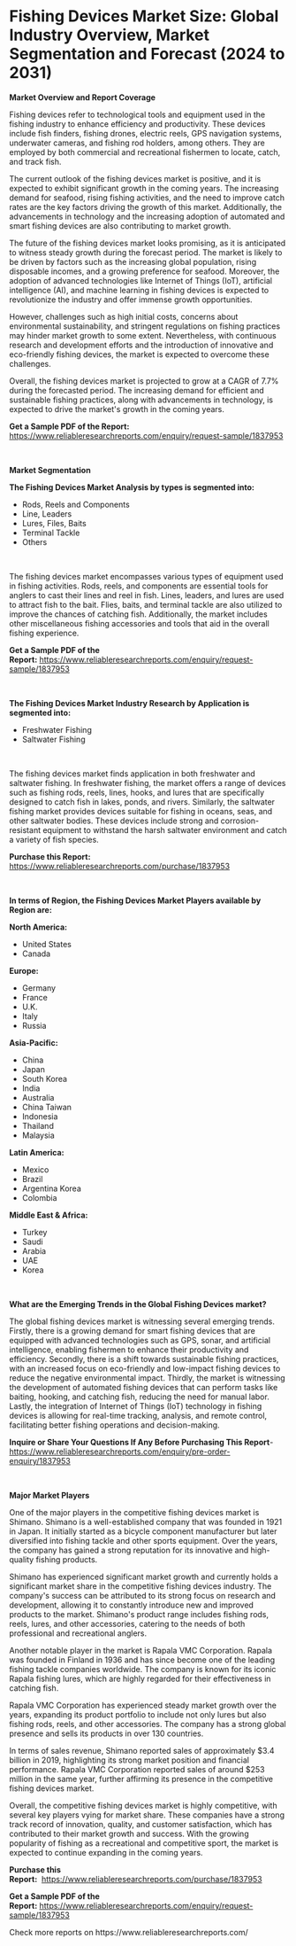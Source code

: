 <p><h1>Fishing Devices Market Size: Global Industry Overview, Market Segmentation and Forecast (2024 to 2031)</h1></p><p><strong>Market Overview and Report Coverage</strong></p>
<p><p>Fishing devices refer to technological tools and equipment used in the fishing industry to enhance efficiency and productivity. These devices include fish finders, fishing drones, electric reels, GPS navigation systems, underwater cameras, and fishing rod holders, among others. They are employed by both commercial and recreational fishermen to locate, catch, and track fish.</p><p>The current outlook of the fishing devices market is positive, and it is expected to exhibit significant growth in the coming years. The increasing demand for seafood, rising fishing activities, and the need to improve catch rates are the key factors driving the growth of this market. Additionally, the advancements in technology and the increasing adoption of automated and smart fishing devices are also contributing to market growth.</p><p>The future of the fishing devices market looks promising, as it is anticipated to witness steady growth during the forecast period. The market is likely to be driven by factors such as the increasing global population, rising disposable incomes, and a growing preference for seafood. Moreover, the adoption of advanced technologies like Internet of Things (IoT), artificial intelligence (AI), and machine learning in fishing devices is expected to revolutionize the industry and offer immense growth opportunities.</p><p>However, challenges such as high initial costs, concerns about environmental sustainability, and stringent regulations on fishing practices may hinder market growth to some extent. Nevertheless, with continuous research and development efforts and the introduction of innovative and eco-friendly fishing devices, the market is expected to overcome these challenges.</p><p>Overall, the fishing devices market is projected to grow at a CAGR of 7.7% during the forecasted period. The increasing demand for efficient and sustainable fishing practices, along with advancements in technology, is expected to drive the market's growth in the coming years.</p></p>
<p><strong>Get a Sample PDF of the Report:</strong> <a href="https://www.reliableresearchreports.com/enquiry/request-sample/1837953">https://www.reliableresearchreports.com/enquiry/request-sample/1837953</a></p>
<p>&nbsp;</p>
<p><strong>Market Segmentation</strong></p>
<p><strong>The Fishing Devices Market Analysis by types is segmented into:</strong></p>
<p><ul><li>Rods, Reels and Components</li><li>Line, Leaders</li><li>Lures, Files, Baits</li><li>Terminal Tackle</li><li>Others</li></ul></p>
<p>&nbsp;</p>
<p><p>The fishing devices market encompasses various types of equipment used in fishing activities. Rods, reels, and components are essential tools for anglers to cast their lines and reel in fish. Lines, leaders, and lures are used to attract fish to the bait. Flies, baits, and terminal tackle are also utilized to improve the chances of catching fish. Additionally, the market includes other miscellaneous fishing accessories and tools that aid in the overall fishing experience.</p></p>
<p><strong>Get a Sample PDF of the Report:</strong>&nbsp;<a href="https://www.reliableresearchreports.com/enquiry/request-sample/1837953">https://www.reliableresearchreports.com/enquiry/request-sample/1837953</a></p>
<p>&nbsp;</p>
<p><strong>The Fishing Devices Market Industry Research by Application is segmented into:</strong></p>
<p><ul><li>Freshwater Fishing</li><li>Saltwater Fishing</li></ul></p>
<p>&nbsp;</p>
<p><p>The fishing devices market finds application in both freshwater and saltwater fishing. In freshwater fishing, the market offers a range of devices such as fishing rods, reels, lines, hooks, and lures that are specifically designed to catch fish in lakes, ponds, and rivers. Similarly, the saltwater fishing market provides devices suitable for fishing in oceans, seas, and other saltwater bodies. These devices include strong and corrosion-resistant equipment to withstand the harsh saltwater environment and catch a variety of fish species.</p></p>
<p><strong>Purchase this Report:</strong>&nbsp; <a href="https://www.reliableresearchreports.com/purchase/1837953">https://www.reliableresearchreports.com/purchase/1837953</a></p>
<p>&nbsp;</p>
<p><strong>In terms of Region, the Fishing Devices Market Players available by Region are:</strong></p>
<p>
    <p> <strong> North America: </strong>
        <ul>
            <li>United States</li>
            <li>Canada</li>
        </ul>
        </p> 
    <p> <strong> Europe: </strong>
        <ul>
            <li>Germany</li>
            <li>France</li>
            <li>U.K.</li>
            <li>Italy</li>
            <li>Russia</li>
        </ul>
        </p> 
    <p> <strong> Asia-Pacific: </strong>
        <ul>
            <li>China</li>
            <li>Japan</li>
            <li>South Korea</li>
            <li>India</li>
            <li>Australia</li>
            <li>China Taiwan</li>
            <li>Indonesia</li>
            <li>Thailand</li>
            <li>Malaysia</li>
        </ul>
        </p> 
    <p> <strong> Latin America: </strong>
        <ul>
            <li>Mexico</li>
            <li>Brazil</li>
            <li>Argentina Korea</li>
            <li>Colombia</li>
        </ul>
        </p> 
    <p> <strong> Middle East & Africa: </strong>
        <ul>
            <li>Turkey</li>
            <li>Saudi</li>
            <li>Arabia</li>
            <li>UAE</li>
            <li>Korea</li>
        </ul>
    </p>
    </p>
<p>&nbsp;</p>
<p><strong>What are the Emerging Trends in the Global Fishing Devices market?</strong></p>
<p><p>The global fishing devices market is witnessing several emerging trends. Firstly, there is a growing demand for smart fishing devices that are equipped with advanced technologies such as GPS, sonar, and artificial intelligence, enabling fishermen to enhance their productivity and efficiency. Secondly, there is a shift towards sustainable fishing practices, with an increased focus on eco-friendly and low-impact fishing devices to reduce the negative environmental impact. Thirdly, the market is witnessing the development of automated fishing devices that can perform tasks like baiting, hooking, and catching fish, reducing the need for manual labor. Lastly, the integration of Internet of Things (IoT) technology in fishing devices is allowing for real-time tracking, analysis, and remote control, facilitating better fishing operations and decision-making.</p></p>
<p><strong>Inquire or Share Your Questions If Any Before Purchasing This Report</strong>- <a href="https://www.reliableresearchreports.com/enquiry/pre-order-enquiry/1837953">https://www.reliableresearchreports.com/enquiry/pre-order-enquiry/1837953</a></p>
<p>&nbsp;</p>
<p><strong>Major Market Players</strong></p>
<p><p>One of the major players in the competitive fishing devices market is Shimano. Shimano is a well-established company that was founded in 1921 in Japan. It initially started as a bicycle component manufacturer but later diversified into fishing tackle and other sports equipment. Over the years, the company has gained a strong reputation for its innovative and high-quality fishing products.</p><p>Shimano has experienced significant market growth and currently holds a significant market share in the competitive fishing devices industry. The company's success can be attributed to its strong focus on research and development, allowing it to constantly introduce new and improved products to the market. Shimano's product range includes fishing rods, reels, lures, and other accessories, catering to the needs of both professional and recreational anglers.</p><p>Another notable player in the market is Rapala VMC Corporation. Rapala was founded in Finland in 1936 and has since become one of the leading fishing tackle companies worldwide. The company is known for its iconic Rapala fishing lures, which are highly regarded for their effectiveness in catching fish.</p><p>Rapala VMC Corporation has experienced steady market growth over the years, expanding its product portfolio to include not only lures but also fishing rods, reels, and other accessories. The company has a strong global presence and sells its products in over 130 countries.</p><p>In terms of sales revenue, Shimano reported sales of approximately $3.4 billion in 2019, highlighting its strong market position and financial performance. Rapala VMC Corporation reported sales of around $253 million in the same year, further affirming its presence in the competitive fishing devices market.</p><p>Overall, the competitive fishing devices market is highly competitive, with several key players vying for market share. These companies have a strong track record of innovation, quality, and customer satisfaction, which has contributed to their market growth and success. With the growing popularity of fishing as a recreational and competitive sport, the market is expected to continue expanding in the coming years.</p></p>
<p><strong>Purchase this Report:</strong>&nbsp;&nbsp;<a href="https://www.reliableresearchreports.com/purchase/1837953">https://www.reliableresearchreports.com/purchase/1837953</a></p>
<p></p>
<p><strong>Get a Sample PDF of the Report:</strong>&nbsp;<a href="https://www.reliableresearchreports.com/enquiry/request-sample/1837953">https://www.reliableresearchreports.com/enquiry/request-sample/1837953</a></p>
<p>Check more reports on https://www.reliableresearchreports.com/</p>